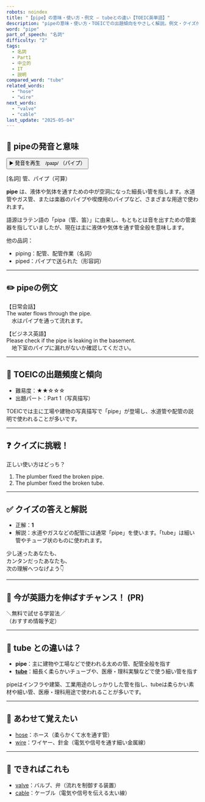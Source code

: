 ```yaml
---
robots: noindex
title: "【pipe】の意味・使い方・例文 ― tubeとの違い【TOEIC英単語】"
description: "pipeの意味・使い方・TOEICでの出題傾向をやさしく解説。例文・クイズ付きでtubeとの違いもわかりやすく学べます。"
word: "pipe"
part_of_speech: "名詞"
difficulty: "2"
tags:
  - 名詞
  - Part1
  - 中立的
  - IT
  - 説明
compared_word: "tube"
related_words:
  - "hose"
  - "wire"
next_words:
  - "valve"
  - "cable"
last_update: "2025-05-04"
---
```


## 🔰 pipeの発音と意味

<button class="play-audio" onclick="playTTS('pipe')">
  <span class="play-audio-main">
    ▶️ 発音を再生　/paɪp/
  </span>
  <span class="play-audio-sub">
    （パイプ）
  </span>
</button>

[名詞] 管、パイプ（可算）

**pipe** は、液体や気体を通すための中が空洞になった細長い管を指します。水道管やガス管、または楽器のパイプや喫煙用のパイプなど、さまざまな用途で使われます。

語源はラテン語の「pipa（管、笛）」に由来し、もともとは音を出すための管楽器を指していましたが、現在は主に液体や気体を通す管全般を意味します。

他の品詞：  
- piping：配管、配管作業（名詞）
- piped：パイプで送られた（形容詞）

---

## ✏️ pipeの例文

【日常会話】  
The water flows through the pipe.  
　水はパイプを通って流れます。

【ビジネス英語】  
Please check if the pipe is leaking in the basement.  
　地下室のパイプに漏れがないか確認してください。

---

## 🎯 TOEICの出題頻度と傾向

- 難易度：★★☆☆☆
- 出題パート：Part 1（写真描写）

TOEICでは主に工場や建物の写真描写で「pipe」が登場し、水道管や配管の説明で使われることが多いです。

---

## ❓ クイズに挑戦！

正しい使い方はどっち？

1. The plumber fixed the broken pipe.  
2. The plumber fixed the broken tube.

---

## ✅ クイズの答えと解説

- 正解：**1**
- 解説：水道やガスなどの配管には通常「pipe」を使います。「tube」は細い管やチューブ状のものに使われます。

少し迷ったあなたも、  
カンタンだったあなたも、  
次の理解へつなげよう👇️

---

## 🚀 今が英語力を伸ばすチャンス！ (PR)

<div class="info-center">
＼無料で試せる学習法／<br>  
（おすすめ情報予定）
</div>

---

## 🤔  tube との違いは？

- **pipe**：主に建物や工場などで使われる太めの管、配管全般を指す
- **[tube](/tube)**：細長く柔らかいチューブや、医療・理科実験などで使う細い管を指す

pipeはインフラや建築、工業用途のしっかりした管を指し、tubeは柔らかい素材や細い管、医療・理科用途で使われることが多いです。

---

## 🧩 あわせて覚えたい

- [hose](/hose)：ホース（柔らかくて水を通す管）
- [wire](/wire)：ワイヤー、針金（電気や信号を通す細い金属線）

---

## 📖 できればこれも

- [valve](/valve)：バルブ、弁（流れを制御する装置）
- [cable](/cable)：ケーブル（電気や信号を伝える太い線）

<!-- cvid: aid34_bid02 -->

